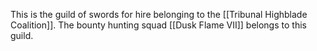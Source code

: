 This is the guild of swords for hire belonging to the [[Tribunal Highblade Coalition]]. The bounty hunting squad [[Dusk Flame VII]] belongs to this guild.